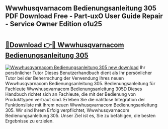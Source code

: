 ## Wwwhusqvarnacom Bedienungsanleitung 305 PDF Download Free - Part-uxO User Guide Repair - Service Owner Edition o1u25

# <h2><a href="http://df3yfb.blite.top/?on=Wwwhusqvarnacom+Bedienungsanleitung+305">🔗Download 👉🔴 Wwwhusqvarnacom Bedienungsanleitung 305</a></h2>

[![Wwwhusqvarnacom Bedienungsanleitung 305 new download](https://i.imgur.com/lujVjoI.png)](http://df3yfb.blite.top/?on=Wwwhusqvarnacom+Bedienungsanleitung+305)
Ihr persönlicher Tutor Dieses Benutzerhandbuch dient als Ihr persönlicher Tutor bei der Beherrschung der Verwendung Ihres neuen Wwwhusqvarnacom Bedienungsanleitung 305. Bedienungsanleitung für Fachleute Wwwhusqvarnacom Bedienungsanleitung 305D Dieses Handbuch richtet sich an Fachleute, die mit der Bedienung von Produkttypen vertraut sind. Erleben Sie die nahtlose Integration der Funktionsliste mit Ihrem neuen Wwwhusqvarnacom Bedienungsanleitung 305. Wir sind Ihrem Erfolg verpflichtet, Wwwhusqvarnacom Bedienungsanleitung 305. Unser Ziel ist es, Sie zu befähigen, die besten Ergebnisse zu erzielen.
